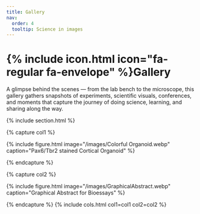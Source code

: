```yaml
---
title: Gallery
nav:
  order: 4
  tooltip: Science in images
---
```


# {% include icon.html icon="fa-regular fa-envelope" %}Gallery

A glimpse behind the scenes — from the lab bench to the microscope, this gallery gathers snapshots of experiments, 
scientific visuals, conferences, and moments that capture the journey of doing science, learning, and sharing along the way.

{% include section.html %}

{% capture col1 %}

{%
  include figure.html
  image="/images/Colorful Organoid.webp"
  caption="Pax6/Tbr2 stained Cortical Organoid"
%}

{% endcapture %}

{% capture col2 %}

{%
  include figure.html
  image="/images/GraphicalAbstract.webp"
  caption="Graphical Abstract for Bioessays"
%}

{% endcapture %}
{% include cols.html col1=col1 col2=col2 %}

